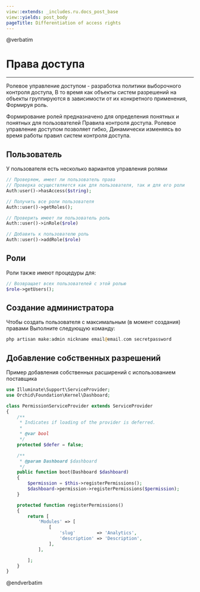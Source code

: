 ```yaml
---
view::extends: _includes.ru.docs_post_base
view::yields: post_body
pageTitle: Differentiation of access rights
---
```

@verbatim
# Права доступа
----------
Ролевое управление доступом - разработка политики выборочного контроля доступа,
В то время как объекты систем разрешений на объекты группируются в зависимости от их конкретного применения,
Формируя роль.

Формирование ролей предназначено для определения понятных и понятных для пользователей
Правила контроля доступа. Ролевое управление доступом позволяет гибко,
Динамически изменяясь во время работы правил систем контроля доступа.

## Пользователь

У пользователя есть несколько вариантов управления ролями

```php
// Проверяем, имеет ли пользователь права
// Проверка осуществляется как для пользователя, так и для его роли
Auth:user()->hasAccess($string);

// Получить все роли пользователя
Auth::user()->getRoles();

// Проверить имеет ли пользователь роль
Auth::user()->inRole($role)

// Добавить к пользователю роль
Auth::user()->addRole($role)
```

## Роли

Роли также имеют процедуры для:

```php
// Возвращает всех пользователей с этой ролью
$role->getUsers();
```


## Создание администратора

Чтобы создать пользователя с максимальным (в момент создания) правами
Выполните следующую команду:


```php
php artisan make:admin nickname email@email.com secretpassword
```


## Добавление собственных разрешений

Пример добавления собственных расширений с использованием поставщика

```php
use Illuminate\Support\ServiceProvider;
use Orchid\Foundation\Kernel\Dashboard;

class PermissionServiceProvider extends ServiceProvider
{
    /**
     * Indicates if loading of the provider is deferred.
     *
     * @var bool
     */
    protected $defer = false;

    /**
     * @param Dashboard $dashboard
     */
    public function boot(Dashboard $dashboard)
    {
        $permission = $this->registerPermissions();
        $dashboard->permission->registerPermissions($permission);
    }

    protected function registerPermissions()
    {
        return [
            'Modules' => [
                [
                    'slug'        => 'Analytics',
                    'description' => 'Description',
                ],
            ],

        ];
    }
}
```
@endverbatim
